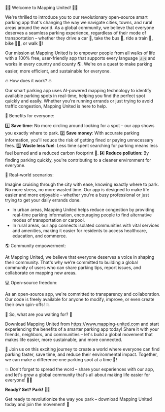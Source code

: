 🚨🎉 Welcome to Mapping United! 🎉🚨

We're thrilled to introduce you to our revolutionary open-source smart parking app that's changing the way we navigate cities, towns, and rural areas around the world. As a global community, we believe that everyone deserves a seamless parking experience, regardless of their mode of transportation – whether they drive a car 🚗, take the bus 🚌, ride a train 🚂, bike 🚴‍♂️, or walk 👣!

Our mission at Mapping United is to empower people from all walks of life with a 100% free, user-friendly app that supports every language 🇺🇳 and works in every country and county 🌎. We're on a quest to make parking easier, more efficient, and sustainable for everyone.

🔥 How does it work? 🔥

Our smart parking app uses AI-powered mapping technology to identify available parking spots in real-time, helping you find the perfect spot quickly and easily. Whether you're running errands or just trying to avoid traffic congestion, Mapping United is here to help.

💸 Benefits for everyone:

1️⃣ **Save time**: No more circling around looking for a spot – our app shows you exactly where to park.
2️⃣ **Save money**: With accurate parking information, you'll reduce the risk of getting fined or paying unnecessary fees.
3️⃣ **Waste less fuel**: Less time spent searching for parking means less fuel burned and a reduced carbon footprint 🌱.
4️⃣ **Reduce pollution**: By finding parking quickly, you're contributing to a cleaner environment for everyone.

🌆 Real-world scenarios:

Imagine cruising through the city with ease, knowing exactly where to park. No more stress, no more wasted time. Our app is designed to make life easier and more enjoyable – whether you're a busy professional or just trying to get your daily errands done.

* In urban areas, Mapping United helps reduce congestion by providing real-time parking information, encouraging people to find alternative modes of transportation or carpool.
* In rural areas, our app connects isolated communities with vital services and amenities, making it easier for residents to access healthcare, education, and commerce.

🌎 Community empowerment:

At Mapping United, we believe that everyone deserves a voice in shaping their community. That's why we're committed to building a global community of users who can share parking tips, report issues, and collaborate on mapping new areas.

💻 Open-source freedom:

As an open-source app, we're committed to transparency and collaboration. Our code is freely available for anyone to modify, improve, or even create their own spin-offs! 💥

🎉 So, what are you waiting for? 🎉

Download Mapping United from https://www.mapping-united.com and start experiencing the benefits of a smarter parking app today! Share it with your friends, neighbors, and communities – let's build a global movement that makes life easier, more sustainable, and more connected.

🌟 Join us on this exciting journey to create a world where everyone can find parking faster, save time, and reduce their environmental impact. Together, we can make a difference one parking spot at a time 💪!

💥 Don't forget to spread the word – share your experiences with our app, and let's grow a global community that's all about making life easier for everyone! 📱👫

**Ready? Set? Park! 🚗💨**

Get ready to revolutionize the way you park – download Mapping United today and join the movement! 🎉